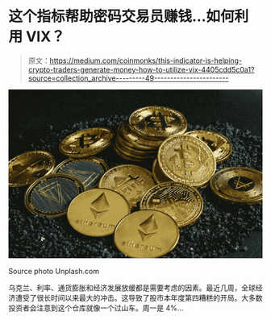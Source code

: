 # 这个指标帮助密码交易员赚钱…如何利用 VIX？

> 原文：<https://medium.com/coinmonks/this-indicator-is-helping-crypto-traders-generate-money-how-to-utilize-vix-4405cdd5c0a1?source=collection_archive---------49----------------------->

![](img/c9257e69b31b996f1d53bdc9c3d4773d.png)

Source photo Unplash.com

乌克兰、利率、通货膨胀和经济发展放缓都是需要考虑的因素。最近几周，全球经济遭受了很长时间以来最大的冲击。这导致了股市本年度第四糟糕的开局。大多数投资者会注意到这个仓库就像一个过山车。周一是 4%…